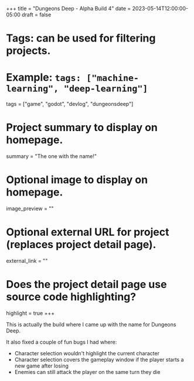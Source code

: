+++
title = "Dungeons Deep - Alpha Build 4"
date = 2023-05-14T12:00:00-05:00
draft = false

# Tags: can be used for filtering projects.
# Example: `tags: ["machine-learning", "deep-learning"]`
tags = ["game", "godot", "devlog", "dungeonsdeep"]

# Project summary to display on homepage.
summary = "The one with the name!"

# Optional image to display on homepage.
image_preview = ""

# Optional external URL for project (replaces project detail page).
external_link = ""

# Does the project detail page use source code highlighting?
highlight = true
+++

This is actually the build where I came up with the name for Dungeons Deep.

It also fixed a couple of fun bugs I had where:

- Character selection wouldn't highlight the current character
- Character selection covers the gameplay window if the player starts a new game after losing
- Enemies can still attack the player on the same turn they die